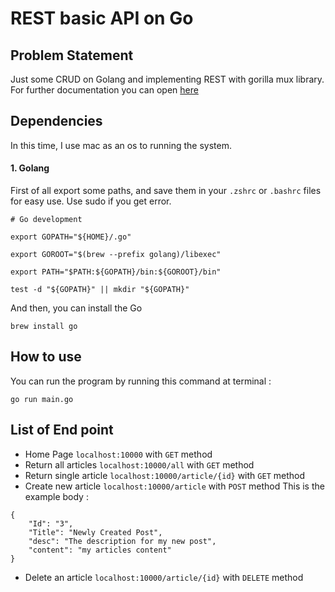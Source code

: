 # REST basic API on Go

## Problem Statement
Just some CRUD on Golang and implementing REST with gorilla mux library. For further documentation you can open [here](https://tutorialedge.net/golang/creating-restful-api-with-golang/)

## Dependencies
In this time, I use mac as an os to running the system.

#### 1. Golang
First of all export some paths, and save them in your `.zshrc` or `.bashrc` files for easy use. Use sudo if you get error.

```
# Go development
```

```
export GOPATH="${HOME}/.go"
```

```
export GOROOT="$(brew --prefix golang)/libexec"
```

```
export PATH="$PATH:${GOPATH}/bin:${GOROOT}/bin"
```

```
test -d "${GOPATH}" || mkdir "${GOPATH}"
```

And then, you can install the Go
```
brew install go

```

## How to use
You can run the program by running this command at terminal :
```
go run main.go
```

## List of End point

- Home Page `localhost:10000` with `GET` method
- Return all articles `localhost:10000/all` with `GET` method
- Return single article `localhost:10000/article/{id}` with `GET` method
- Create new article `localhost:10000/article` with `POST` method 
This is the example body :
```
{
    "Id": "3", 
    "Title": "Newly Created Post", 
    "desc": "The description for my new post", 
    "content": "my articles content" 
}
```
- Delete an article `localhost:10000/article/{id}` with `DELETE` method
